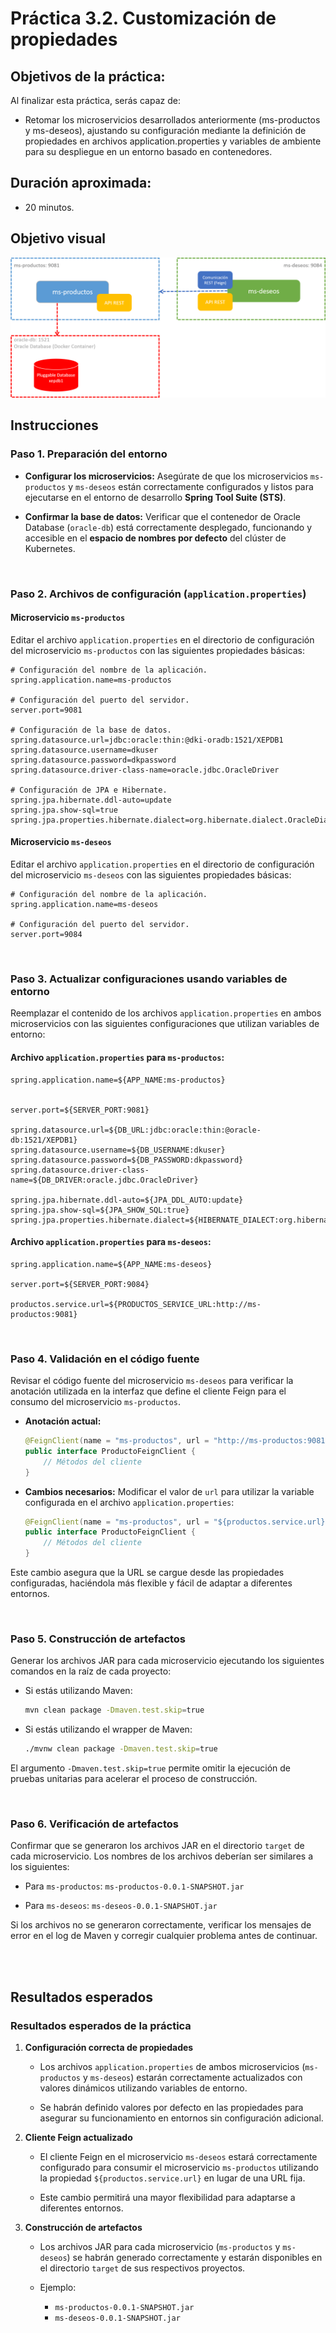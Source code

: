 # Práctica 3.2. Customización de propiedades

## Objetivos de la práctica:
Al finalizar esta práctica, serás capaz de:
- Retomar los microservicios desarrollados anteriormente (ms-productos y ms-deseos), ajustando su configuración mediante la definición de propiedades en archivos application.properties y variables de ambiente para su despliegue en un entorno basado en contenedores.

## Duración aproximada:
- 20 minutos.

## Objetivo visual

![Caso de Estudio](../images/u3_2_2.png)
<br/>
## Instrucciones


### Paso 1. **Preparación del entorno**  

- **Configurar los microservicios:** Asegúrate de que los microservicios `ms-productos` y `ms-deseos` están correctamente configurados y listos para ejecutarse en el entorno de desarrollo **Spring Tool Suite (STS)**.

- **Confirmar la base de datos:** Verificar que el contenedor de Oracle Database (`oracle-db`) está correctamente desplegado, funcionando y accesible en el **espacio de nombres por defecto** del clúster de Kubernetes.

<br/>

### Paso 2. **Archivos de configuración (`application.properties`)**  

#### **Microservicio `ms-productos`**  
Editar el archivo `application.properties` en el directorio de configuración del microservicio `ms-productos` con las siguientes propiedades básicas:

```properties
# Configuración del nombre de la aplicación.
spring.application.name=ms-productos

# Configuración del puerto del servidor.
server.port=9081

# Configuración de la base de datos.
spring.datasource.url=jdbc:oracle:thin:@dki-oradb:1521/XEPDB1
spring.datasource.username=dkuser
spring.datasource.password=dkpassword
spring.datasource.driver-class-name=oracle.jdbc.OracleDriver

# Configuración de JPA e Hibernate.
spring.jpa.hibernate.ddl-auto=update
spring.jpa.show-sql=true
spring.jpa.properties.hibernate.dialect=org.hibernate.dialect.OracleDialect
```

#### **Microservicio `ms-deseos`**  
Editar el archivo `application.properties` en el directorio de configuración del microservicio `ms-deseos` con las siguientes propiedades básicas:

```properties
# Configuración del nombre de la aplicación.
spring.application.name=ms-deseos

# Configuración del puerto del servidor.
server.port=9084
```
<br/>

### Paso 3. **Actualizar configuraciones usando variables de entorno**  

Reemplazar el contenido de los archivos `application.properties` en ambos microservicios con las siguientes configuraciones que utilizan variables de entorno:

#### **Archivo `application.properties` para `ms-productos`:**

```properties
spring.application.name=${APP_NAME:ms-productos}


server.port=${SERVER_PORT:9081}

spring.datasource.url=${DB_URL:jdbc:oracle:thin:@oracle-db:1521/XEPDB1}
spring.datasource.username=${DB_USERNAME:dkuser}
spring.datasource.password=${DB_PASSWORD:dkpassword}
spring.datasource.driver-class-name=${DB_DRIVER:oracle.jdbc.OracleDriver}

spring.jpa.hibernate.ddl-auto=${JPA_DDL_AUTO:update}
spring.jpa.show-sql=${JPA_SHOW_SQL:true}
spring.jpa.properties.hibernate.dialect=${HIBERNATE_DIALECT:org.hibernate.dialect.OracleDialect}
```

#### **Archivo `application.properties` para `ms-deseos`:**

```properties
spring.application.name=${APP_NAME:ms-deseos}

server.port=${SERVER_PORT:9084}

productos.service.url=${PRODUCTOS_SERVICE_URL:http://ms-productos:9081}
```

<br/>

### Paso 4. **Validación en el código fuente**

Revisar el código fuente del microservicio `ms-deseos` para verificar la anotación utilizada en la interfaz que define el cliente Feign para el consumo del microservicio `ms-productos`.

- **Anotación actual:**
  
  ```java
  @FeignClient(name = "ms-productos", url = "http://ms-productos:9081")
  public interface ProductoFeignClient {
      // Métodos del cliente
  }
  ```

- **Cambios necesarios:** Modificar el valor de `url` para utilizar la variable configurada en el archivo `application.properties`:
  
  ```java
  @FeignClient(name = "ms-productos", url = "${productos.service.url}")
  public interface ProductoFeignClient {
      // Métodos del cliente
  }
  ```

Este cambio asegura que la URL se cargue desde las propiedades configuradas, haciéndola más flexible y fácil de adaptar a diferentes entornos.

<br/>

### Paso 5. **Construcción de artefactos**

Generar los archivos JAR para cada microservicio ejecutando los siguientes comandos en la raíz de cada proyecto:

- Si estás utilizando Maven:
 
  ```bash
  mvn clean package -Dmaven.test.skip=true
  ```

- Si estás utilizando el wrapper de Maven:
 
  ```bash
  ./mvnw clean package -Dmaven.test.skip=true
  ```

El argumento `-Dmaven.test.skip=true` permite omitir la ejecución de pruebas unitarias para acelerar el proceso de construcción.


<br/>

### Paso 6. **Verificación de artefactos**

Confirmar que se generaron los archivos JAR en el directorio `target` de cada microservicio. Los nombres de los archivos deberían ser similares a los siguientes:

- Para `ms-productos`: `ms-productos-0.0.1-SNAPSHOT.jar`

- Para `ms-deseos`: `ms-deseos-0.0.1-SNAPSHOT.jar`

Si los archivos no se generaron correctamente, verificar los mensajes de error en el log de Maven y corregir cualquier problema antes de continuar.


<br/>
<br/>

## Resultados esperados

### **Resultados esperados de la práctica**

1. **Configuración correcta de propiedades**
   - Los archivos `application.properties` de ambos microservicios (`ms-productos` y `ms-deseos`) estarán correctamente actualizados con valores dinámicos utilizando variables de entorno.

   - Se habrán definido valores por defecto en las propiedades para asegurar su funcionamiento en entornos sin configuración adicional.

2. **Cliente Feign actualizado**
   - El cliente Feign en el microservicio `ms-deseos` estará correctamente configurado para consumir el microservicio `ms-productos` utilizando la propiedad `${productos.service.url}` en lugar de una URL fija.
   
   - Este cambio permitirá una mayor flexibilidad para adaptarse a diferentes entornos.

3. **Construcción de artefactos**
   - Los archivos JAR para cada microservicio (`ms-productos` y `ms-deseos`) se habrán generado correctamente y estarán disponibles en el directorio `target` de sus respectivos proyectos.
   
   - Ejemplo:
     - `ms-productos-0.0.1-SNAPSHOT.jar`
     - `ms-deseos-0.0.1-SNAPSHOT.jar`

